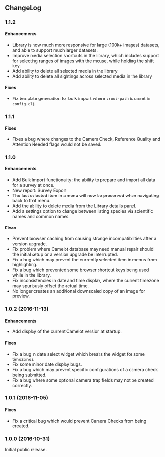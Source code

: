 ## ChangeLog
### 1.1.2
#### Enhancements
* Library is now much more responsive for large (100k+ images) datasets, and able to support much larger datasets.
* Improve media selection shortcuts in the library, which includes support for selecting ranges of images with the mouse, while holding the shift key.
* Add ability to delete all selected media in the library
* Add ability to delete all sightings across selected media in the library

#### Fixes
* Fix template generation for bulk import where `:root-path` is unset in `config.clj`.

### 1.1.1
#### Fixes
* Fixes a bug where changes to the Camera Check, Reference Quality and Attention Needed flags would not be saved.

### 1.1.0
#### Enhancements
* Add Bulk Import functionality: the ability to prepare and import all data for a survey at once.
* New report: Survey Export
* The last selected item in a menu will now be preserved when navigating back to that menu.
* Add the ability to delete media from the Library details panel.
* Add a settings option to change between listing species via scientific names and common names.

#### Fixes
* Prevent browser caching from causing strange incompatibilities after a version upgrade.
* Fix problem where Camelot database may need manual repair should the initial setup or a version upgrade be interrupted.
* Fix a bug which may prevent the currently selected item in menus from highlighting.
* Fix a bug which prevented some browser shortcut keys being used while in the library.
* Fix inconsistencies in date and time display, where the current timezone may spuriously offset the actual time.
* No longer creates an additional downscaled copy of an image for preview.

### 1.0.2 (2016-11-13)
#### Enhancements
* Add display of the current Camelot version at startup.

#### Fixes
* Fix a bug in date select widget which breaks the widget for some timezones.
* Fix some minor date display bugs.
* Fix a bug which may prevent specific configurations of a camera check being submitted.
* Fix a bug where some optional camera trap fields may not be created correctly.

### 1.0.1 (2016-11-05)
#### Fixes
* Fix a critical bug which would prevent Camera Checks from being created.

### 1.0.0 (2016-10-31)
Initial public release.
